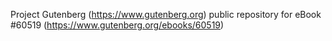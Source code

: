 Project Gutenberg (https://www.gutenberg.org) public repository for eBook #60519 (https://www.gutenberg.org/ebooks/60519)
